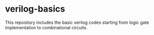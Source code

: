 # verilog-basics
This repository includes the basic verilog codes starting from logic gate implementation to combinational circuits.
